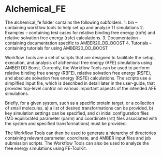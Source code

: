 # Alchemical_FE

The alchemical_fe folder contains the following subfolders:
    1. bin – containing workflow tools to help set up and analyze TI simulations
    2. Examples – containing test cases for relative binding free energy (rbfe) and relative solvation free energy (rsfe) calculations.
    3. Documentation – containing documentation specific to AMBER20_DD_BOOST 
    4. Tutorials – containing tutorials for using AMBER20_DD_BOOST


Workflow Tools are a set of scripts that are designed to facilitate the setup, execution, and analysis of alchemical
free energy (AFE) simulations using AMBER DD Boost. Currently, the Workflow Tools can be used to perform relative binding
free energy (RBFE), relative solvation free energy (RSFE), and absolute solvation free energy (RSFE) calculations. The scripts
use a simplified input file, which is described in detail later in the user-guide, that provides top-level control on various important
aspects of the intended AFE simulations.

Briefly, for a given system, such as a specific protein target, or a collection of small molecules,
a) a list of desired transformations can be provided,
b) key simulation settings can be specified, and
c) initial configuration files (MD equilibrated parameter (parm) and coordinate (rst) files associated with the system and
specified transformations) must be provided.

The Workflow Tools can then be used to generate a hierarchy of directories containing relevant parameter, coordinate, and AMBER 
input files and job submission scripts. The Workflow Tools can also be used to analyze the free energy simulations using FE-ToolKit.

